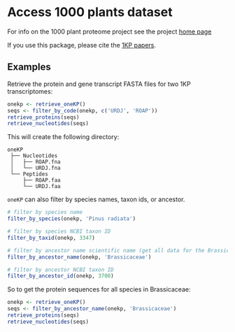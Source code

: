 # Access 1000 plants dataset

For info on the 1000 plant proteome project see the project [home page](https://sites.google.com/a/ualberta.ca/onekp/)

If you use this package, please cite the [1KP papers](https://sites.google.com/a/ualberta.ca/onekp/papers-to-cite).

## Examples

Retrieve the protein and gene transcript FASTA files for two 1KP transcriptomes: 

``` R
onekp <- retrieve_oneKP()
seqs <- filter_by_code(onekp, c('URDJ', 'ROAP'))
retrieve_proteins(seqs)
retrieve_nucleotides(seqs)
```

This will create the following directory:

```
oneKP
 ├── Nucleotides
 │   ├── ROAP.fna
 │   └── URDJ.fna
 └── Peptides
     ├── ROAP.faa
     └── URDJ.faa
```

`oneKP` can also filter by species names, taxon ids, or ancestor.

```R
# filter by species name
filter_by_species(onekp, 'Pinus radiata')

# filter by species NCBI taxon ID
filter_by_taxid(onekp, 3347)

# filter by ancestor name scientific name (get all data for the Brassicaceae family)
filter_by_ancestor_name(onekp, 'Brassicaceae')

# filter by ancestor NCBI taxon ID
filter_by_ancestor_id(onekp, 3700)
```

So to get the protein sequences for all species in Brassicaceae:

``` R
onekp <- retrieve_oneKP()
seqs <- filter_by_ancestor_name(onekp, 'Brassicaceae')
retrieve_proteins(seqs)
retrieve_nucleotides(seqs)
```
